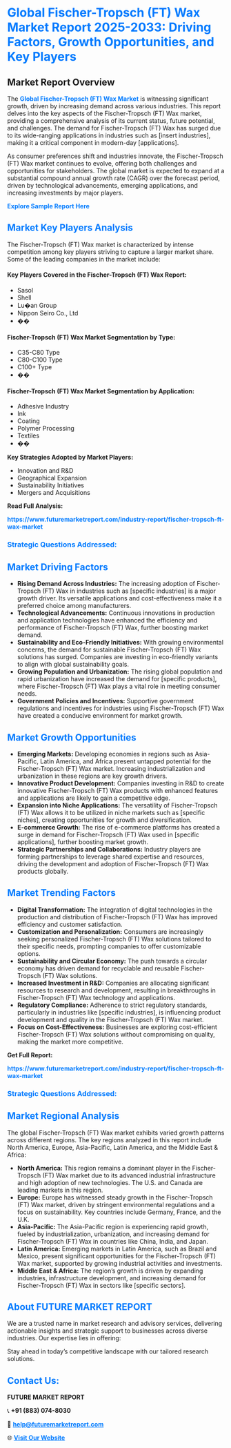 <h1 style="color: #007BFF;">Global Fischer-Tropsch (FT) Wax Market Report 2025-2033: Driving Factors, Growth Opportunities, and Key Players</h1>

<section id="overview">
<h2>Market Report Overview</h2>
<p>The <a href="https://www.futuremarketreport.com/industry-report/fischer-tropsch-ft-wax-market" style="color: #007BFF; text-decoration: none;"><strong>Global Fischer-Tropsch (FT) Wax Market</strong></a> is witnessing significant growth, driven by increasing demand across various industries. This report delves into the key aspects of the Fischer-Tropsch (FT) Wax market, providing a comprehensive analysis of its current status, future potential, and challenges. The demand for Fischer-Tropsch (FT) Wax has surged due to its wide-ranging applications in industries such as [insert industries], making it a critical component in modern-day [applications].</p>
<p>As consumer preferences shift and industries innovate, the Fischer-Tropsch (FT) Wax market continues to evolve, offering both challenges and opportunities for stakeholders. The global market is expected to expand at a substantial compound annual growth rate (CAGR) over the forecast period, driven by technological advancements, emerging applications, and increasing investments by major players.</p>
</section>

<section id="overview">
<p><a href="https://www.futuremarketreport.com/request-sample/reportId=113969" style="color: #007BFF; text-decoration: none;"><strong>Explore Sample Report Here</strong></a></p>
</section>

<section id="key-players">
<h2 style="color: #007BFF;">Market Key Players Analysis</h2>
<p>The Fischer-Tropsch (FT) Wax market is characterized by intense competition among key players striving to capture a larger market share. Some of the leading companies in the market include:</p>
<h4>Key Players Covered in the Fischer-Tropsch (FT) Wax Report:</h4>
<ul><li>Sasol</li><li>Shell</li><li>Lu�an Group</li><li>Nippon Seiro Co., Ltd</li><li>��</li></ul>
<h4>Fischer-Tropsch (FT) Wax Market Segmentation by Type:</h4>
<ul><li>C35-C80 Type</li><li>C80-C100 Type</li><li>C100+ Type</li><li>��</li></ul>

<h4>Fischer-Tropsch (FT) Wax Market Segmentation by Application:</h4>
<ul><li>Adhesive Industry</li><li>Ink</li><li>Coating</li><li>Polymer Processing</li><li>Textiles</li><li>��</li></ul>
<p><strong>Key Strategies Adopted by Market Players:</strong></p>
<ul>
<li>Innovation and R&D</li>
<li>Geographical Expansion</li>
<li>Sustainability Initiatives</li>
<li>Mergers and Acquisitions</li>
</ul>
</section>

<section>
<p><strong>Read Full Analysis: </strong></p><a href="https://www.futuremarketreport.com/industry-report/fischer-tropsch-ft-wax-market" style="color: #007BFF; text-decoration: none;"><strong>https://www.futuremarketreport.com/industry-report/fischer-tropsch-ft-wax-market</strong></a>
<h3 style="color: #007BFF;">Strategic Questions Addressed:</h3>
</section>

<section id="driving-factors">
<h2 style="color: #007BFF;">Market Driving Factors</h2>
<ul>
<li><strong>Rising Demand Across Industries:</strong> The increasing adoption of Fischer-Tropsch (FT) Wax in industries such as [specific industries] is a major growth driver. Its versatile applications and cost-effectiveness make it a preferred choice among manufacturers.</li>
<li><strong>Technological Advancements:</strong> Continuous innovations in production and application technologies have enhanced the efficiency and performance of Fischer-Tropsch (FT) Wax, further boosting market demand.</li>
<li><strong>Sustainability and Eco-Friendly Initiatives:</strong> With growing environmental concerns, the demand for sustainable Fischer-Tropsch (FT) Wax solutions has surged. Companies are investing in eco-friendly variants to align with global sustainability goals.</li>
<li><strong>Growing Population and Urbanization:</strong> The rising global population and rapid urbanization have increased the demand for [specific products], where Fischer-Tropsch (FT) Wax plays a vital role in meeting consumer needs.</li>
<li><strong>Government Policies and Incentives:</strong> Supportive government regulations and incentives for industries using Fischer-Tropsch (FT) Wax have created a conducive environment for market growth.</li>
</ul>
</section>

<section id="growth-opportunities">
<h2 style="color: #007BFF;">Market Growth Opportunities</h2>
<ul>
<li><strong>Emerging Markets:</strong> Developing economies in regions such as Asia-Pacific, Latin America, and Africa present untapped potential for the Fischer-Tropsch (FT) Wax market. Increasing industrialization and urbanization in these regions are key growth drivers.</li>
<li><strong>Innovative Product Development:</strong> Companies investing in R&D to create innovative Fischer-Tropsch (FT) Wax products with enhanced features and applications are likely to gain a competitive edge.</li>
<li><strong>Expansion into Niche Applications:</strong> The versatility of Fischer-Tropsch (FT) Wax allows it to be utilized in niche markets such as [specific niches], creating opportunities for growth and diversification.</li>
<li><strong>E-commerce Growth:</strong> The rise of e-commerce platforms has created a surge in demand for Fischer-Tropsch (FT) Wax used in [specific applications], further boosting market growth.</li>
<li><strong>Strategic Partnerships and Collaborations:</strong> Industry players are forming partnerships to leverage shared expertise and resources, driving the development and adoption of Fischer-Tropsch (FT) Wax products globally.</li>
</ul>
</section>

<section id="trending-factors">
<h2 style="color: #007BFF;">Market Trending Factors</h2>
<ul>
<li><strong>Digital Transformation:</strong> The integration of digital technologies in the production and distribution of Fischer-Tropsch (FT) Wax has improved efficiency and customer satisfaction.</li>
<li><strong>Customization and Personalization:</strong> Consumers are increasingly seeking personalized Fischer-Tropsch (FT) Wax solutions tailored to their specific needs, prompting companies to offer customizable options.</li>
<li><strong>Sustainability and Circular Economy:</strong> The push towards a circular economy has driven demand for recyclable and reusable Fischer-Tropsch (FT) Wax solutions.</li>
<li><strong>Increased Investment in R&D:</strong> Companies are allocating significant resources to research and development, resulting in breakthroughs in Fischer-Tropsch (FT) Wax technology and applications.</li>
<li><strong>Regulatory Compliance:</strong> Adherence to strict regulatory standards, particularly in industries like [specific industries], is influencing product development and quality in the Fischer-Tropsch (FT) Wax market.</li>
<li><strong>Focus on Cost-Effectiveness:</strong> Businesses are exploring cost-efficient Fischer-Tropsch (FT) Wax solutions without compromising on quality, making the market more competitive.</li>
</ul>
</section>

<section>
<p><strong>Get Full Report: </strong></p><a href="https://www.futuremarketreport.com/industry-report/fischer-tropsch-ft-wax-market" style="color: #007BFF; text-decoration: none;"><strong>https://www.futuremarketreport.com/industry-report/fischer-tropsch-ft-wax-market</strong></a>
<h3 style="color: #007BFF;">Strategic Questions Addressed:</h3>
</section>


<section id="regional-analysis">
<h2 style="color: #007BFF;">Market Regional Analysis</h2>
<p>The global Fischer-Tropsch (FT) Wax market exhibits varied growth patterns across different regions. The key regions analyzed in this report include North America, Europe, Asia-Pacific, Latin America, and the Middle East & Africa:</p>
<ul>
<li><strong>North America:</strong> This region remains a dominant player in the Fischer-Tropsch (FT) Wax market due to its advanced industrial infrastructure and high adoption of new technologies. The U.S. and Canada are leading markets in this region.</li>
<li><strong>Europe:</strong> Europe has witnessed steady growth in the Fischer-Tropsch (FT) Wax market, driven by stringent environmental regulations and a focus on sustainability. Key countries include Germany, France, and the U.K.</li>
<li><strong>Asia-Pacific:</strong> The Asia-Pacific region is experiencing rapid growth, fueled by industrialization, urbanization, and increasing demand for Fischer-Tropsch (FT) Wax in countries like China, India, and Japan.</li>
<li><strong>Latin America:</strong> Emerging markets in Latin America, such as Brazil and Mexico, present significant opportunities for the Fischer-Tropsch (FT) Wax market, supported by growing industrial activities and investments.</li>
<li><strong>Middle East & Africa:</strong> The region’s growth is driven by expanding industries, infrastructure development, and increasing demand for Fischer-Tropsch (FT) Wax in sectors like [specific sectors].</li>
</ul>
</section>

<footer>
<h2 style="color: #007BFF;">About FUTURE MARKET REPORT</h2>
<p>We are a trusted name in market research and advisory services, delivering actionable insights and strategic support to businesses across diverse industries. Our expertise lies in offering:</p>

<p>Stay ahead in today’s competitive landscape with our tailored research solutions.</p>

<h2 style="color: #007BFF;">Contact Us:</h2>
<p><strong>FUTURE MARKET REPORT</strong></p>
<p>📞 <strong>+91 (883) 074-8030</strong></p>
<p>📧 <strong><a href="mailto:help@futuremarketreport.com" style="color: #007BFF;">help@futuremarketreport.com</a></strong></p>
<p>🌐 <strong><a href="https://www.futuremarketreport.com/" style="color: #007BFF;">Visit Our Website</a></strong></p>
</footer>
